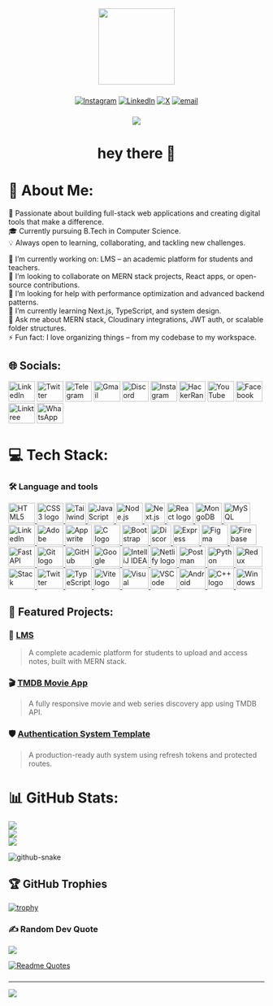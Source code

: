 <div align="center">
  <img height="150" src="https://media3.giphy.com/media/v1.Y2lkPTc5MGI3NjExb2NqaDJ6amd1a21kdnZubGYzamkwdTJ1Y3FsdTZzc2RsOXpjM3A4byZlcD12MV9pbnRlcm5hbF9naWZfYnlfaWQmY3Q9cw/xxwVSBPGOqDZcbG9Bh/giphy.gif"  />
</div>

###

<div align="center">

[![Instagram](https://img.shields.io/badge/Instagram-%23E4405F.svg?logo=Instagram&logoColor=white)](https://instagram.com/_abhi.kl ) [![LinkedIn](https://img.shields.io/badge/LinkedIn-%230077B5.svg?logo=linkedin&logoColor=white)](https://www.linkedin.com/in/abhishek-kalme-289a7430a) [![X](https://img.shields.io/badge/X-black.svg?logo=X&logoColor=white)](https://x.com/@Abhishek_kalme) [![email](https://img.shields.io/badge/Email-D14836?logo=gmail&logoColor=white)](mailto:abhishekkalme0@gmail.com) 

</div>

###

<div align="center">
  <img src="https://visitor-badge.laobi.icu/badge?page_id=a&125 "  />
</div>

###

<h1 align="center">hey there 👋</h1>

# 🔰 About Me:
🚀 Passionate about building full-stack web applications and creating digital tools that make a difference.<br>
🎓 Currently pursuing B.Tech in Computer Science.<br>
💡 Always open to learning, collaborating, and tackling new challenges.

🔭 I’m currently working on: LMS – an academic platform for students and teachers.<br>
👯 I’m looking to collaborate on MERN stack projects, React apps, or open-source contributions.<br>
🤝 I’m looking for help with performance optimization and advanced backend patterns.<br>
🌱 I’m currently learning Next.js, TypeScript, and system design.<br>
💬 Ask me about MERN stack, Cloudinary integrations, JWT auth, or scalable folder structures.<br>
⚡ Fun fact: I love organizing things – from my codebase to my workspace.

## 🌐 Socials:

<div align="left">
  <a href="https://www.linkedin.com/in/abhishek-kalme-289a7430a/" target="_blank"><img src="https://raw.githubusercontent.com/maurodesouza/profile-readme-generator/master/src/assets/icons/social/linkedin/default.svg" width="52" height="40" alt="LinkedIn" /></a>
  <a href="https://x.com/@Abhishek_kalme" target="_blank"><img src="https://raw.githubusercontent.com/maurodesouza/profile-readme-generator/master/src/assets/icons/social/twitter/default.svg" width="52" height="40" alt="Twitter" /></a>
   <a href="https://t.me/ur_abd" target="_blank"><img src="https://raw.githubusercontent.com/maurodesouza/profile-readme-generator/master/src/assets/icons/social/telegram/default.svg" width="52" height="40" alt="Telegram" /></a>
   <a href="mailto:abhishekkalme0@gmail.com" target="_blank"><img src="https://raw.githubusercontent.com/maurodesouza/profile-readme-generator/master/src/assets/icons/social/gmail/default.svg" width="52" height="40" alt="Gmail" /></a>
  <a href="https://discordapp.com/users/YOUR_ID" target="_blank"><img src="https://raw.githubusercontent.com/maurodesouza/profile-readme-generator/master/src/assets/icons/social/discord/default.svg" width="52" height="40" alt="Discord" /></a>
    <a href="https://instagram.com/_abhi.kl " target="_blank"><img src="https://raw.githubusercontent.com/maurodesouza/profile-readme-generator/master/src/assets/icons/social/instagram/default.svg" width="52" height="40" alt="Instagram" /></a>
    <a href="https://www.hackerrank.com/abhishekkalme0" target="_blank"><img src="https://raw.githubusercontent.com/maurodesouza/profile-readme-generator/master/src/assets/icons/social/hackerrank/default.svg" width="52" height="40" alt="HackerRank" /></a>
  <a href="https://youtube.com/@YOUR_CHANNEL" target="_blank"><img src="https://raw.githubusercontent.com/maurodesouza/profile-readme-generator/master/src/assets/icons/social/youtube/default.svg" width="52" height="40" alt="YouTube" /></a>
  <a href="https://facebook.com/YOUR_USERNAME" target="_blank"><img src="https://raw.githubusercontent.com/maurodesouza/profile-readme-generator/master/src/assets/icons/social/facebook/default.svg" width="52" height="40" alt="Facebook" /></a>
 <a href="https://linktr.ee/YOUR_USERNAME" target="_blank"><img src="https://raw.githubusercontent.com/maurodesouza/profile-readme-generator/master/src/assets/icons/social/linktree/default.svg" width="52" height="40" alt="Linktree" /></a>
 <a href="https://wa.me/YOUR_PHONE_NUMBER" target="_blank"><img src="https://raw.githubusercontent.com/maurodesouza/profile-readme-generator/master/src/assets/icons/social/whatsapp/default.svg" width="52" height="40" alt="WhatsApp" /></a>
</div>


# 💻 Tech Stack:
<h3 align="left">🛠 Language and tools</h3>

<div align="left">
  <a href="https://developer.mozilla.org/en-US/docs/Web/HTML" target="_blank" rel="noreferrer">
    <img src="https://skillicons.dev/icons?i=html" height="40" width="52"  alt="HTML5 logo" />
  </a>

  <a href="https://developer.mozilla.org/en-US/docs/Web/CSS" target="_blank" >
    <img src="https://skillicons.dev/icons?i=css" height="40" width="52" alt="CSS3 logo" />
  </a>
  <a href="https://tailwindcss.com/" target="_blank" rel="noreferrer">
    <img src="https://skillicons.dev/icons?i=tailwind" height="40 width="52"" alt="Tailwind CSS logo" />
  </a>
  <a href="https://developer.mozilla.org/en-US/docs/Web/JavaScript" target="_blank" rel="noreferrer">
    <img src="https://skillicons.dev/icons?i=js" height="40" width="52" alt="JavaScript logo" />
  </a>
  <a href="https://nodejs.org/" target="_blank" rel="noreferrer">
    <img src="https://skillicons.dev/icons?i=nodejs" height="40" width="52" alt="Node.js logo" />
  </a>
  <a href="https://nextjs.org/" target="_blank" rel="noreferrer">
    <img src="https://skillicons.dev/icons?i=nextjs" height="40" alt="Next.js logo" />
  </a>
  <a href="https://react.dev/" target="_blank" rel="noreferrer">
    <img src="https://skillicons.dev/icons?i=react" height="40" width="52" alt="React logo" />
  </a>
  <a href="https://www.mongodb.com/" target="_blank" rel="noreferrer">
    <img src="https://skillicons.dev/icons?i=mongodb" height="40" width="52" alt="MongoDB logo" />
  </a>
  <a href="https://www.mysql.com/" target="_blank" rel="noreferrer">
    <img src="https://skillicons.dev/icons?i=mysql" height="40"  width="52" alt="MySQL logo" />
  </a>
  <a href="https://www.linkedin.com/" target="_blank" rel="noreferrer">
    <img src="https://skillicons.dev/icons?i=linkedin" height="40" width="52" alt="LinkedIn logo" />
  </a>
  <a href="https://www.adobe.com/products/photoshop.html" target="_blank" rel="noreferrer">
    <img src="https://skillicons.dev/icons?i=ps" height="40" width="52" alt="Adobe Photoshop logo" />
  </a>
  <a href="https://appwrite.io/" target="_blank" rel="noreferrer">
    <img src="https://cdn.jsdelivr.net/gh/devicons/devicon/icons/appwrite/appwrite-original.svg" height="40" width="52" alt="Appwrite logo" />
  </a>
  <a href="https://en.cppreference.com/w/c" target="_blank" rel="noreferrer">
    <img src="https://skillicons.dev/icons?i=c" height="40" width="52" alt="C logo" />
  </a>
  <a href="https://getbootstrap.com/" target="_blank" rel="noreferrer">
    <img src="https://skillicons.dev/icons?i=bootstrap" height="40" width="52" alt="Bootstrap logo" />
  </a>
  <a href="https://discord.com/" target="_blank" rel="noreferrer">
    <img src="https://skillicons.dev/icons?i=discord" height="40" alt="Discord logo" />
  </a>
  <a href="https://expressjs.com/" target="_blank" rel="noreferrer">
    <img src="https://skillicons.dev/icons?i=express" height="40" width="52" alt="Express logo" />
  </a>
  <a href="https://figma.com/" target="_blank" rel="noreferrer">
    <img src="https://skillicons.dev/icons?i=figma" height="40" width="52" alt="Figma logo" />
  </a>
  <a href="https://firebase.google.com/" target="_blank" rel="noreferrer">
    <img src="https://skillicons.dev/icons?i=firebase" height="40" width="52" alt="Firebase logo" />
  </a>
  <a href="https://fastapi.tiangolo.com/" target="_blank" rel="noreferrer">
    <img src="https://skillicons.dev/icons?i=fastapi" height="40" width="52" alt="FastAPI logo" />
  </a>
  <a href="https://git-scm.com/" target="_blank" rel="noreferrer">
    <img src="https://skillicons.dev/icons?i=git" height="40" width="52" alt="Git logo" />
  </a>
  <a href="https://github.com/" target="_blank" rel="noreferrer">
    <img src="https://skillicons.dev/icons?i=github" height="40" width="52" alt="GitHub logo" />
  </a>
  <a href="https://cloud.google.com/" target="_blank" rel="noreferrer">
    <img src="https://skillicons.dev/icons?i=gcp" height="40" width="52" alt="Google Cloud logo" />
  </a>
  <a href="https://www.jetbrains.com/idea/" target="_blank" rel="noreferrer">
    <img src="https://skillicons.dev/icons?i=idea" height="40" width="52" alt="IntelliJ IDEA logo" />
  </a>
  <a href="https://www.netlify.com/" target="_blank" rel="noreferrer">
    <img src="https://skillicons.dev/icons?i=netlify" height="40" width="52" alt="Netlify logo" />
  </a>
  <a href="https://www.postman.com/" target="_blank" rel="noreferrer">
    <img src="https://skillicons.dev/icons?i=postman" height="40" width="52" alt="Postman logo" />
  </a>
  <a href="https://www.python.org/" target="_blank" rel="noreferrer">
    <img src="https://skillicons.dev/icons?i=py" height="40" width="52" alt="Python logo" />
  </a>
  <a href="https://redux.js.org/" target="_blank" rel="noreferrer">
    <img src="https://skillicons.dev/icons?i=redux" height="40" width="52" alt="Redux logo" />
  </a>
  <a href="https://stackoverflow.com/" target="_blank" rel="noreferrer">
    <img src="https://skillicons.dev/icons?i=stackoverflow" height="40" width="52" alt="Stack Overflow logo" />
  </a>
  <a href="https://twitter.com/" target="_blank" rel="noreferrer">
    <img src="https://skillicons.dev/icons?i=twitter" height="40" width="52" alt="Twitter logo" />
  </a>
  <a href="https://www.typescriptlang.org/" target="_blank" rel="noreferrer">
    <img src="https://skillicons.dev/icons?i=ts" height="40" width="52" alt="TypeScript logo" />
  </a>
  <a href="https://vitejs.dev/" target="_blank" rel="noreferrer">
    <img src="https://skillicons.dev/icons?i=vite" height="40" width="52" alt="Vite logo" />
  </a>
  <a href="https://visualstudio.microsoft.com/" target="_blank" rel="noreferrer">
    <img src="https://skillicons.dev/icons?i=visualstudio" height="40" width="52" alt="Visual Studio logo" />
  </a>
  <a href="https://code.visualstudio.com/" target="_blank" rel="noreferrer">
    <img src="https://skillicons.dev/icons?i=vscode" height="40" width="52" alt="VSCode logo" />
  </a>
  <a href="https://developer.android.com/" target="_blank" rel="noreferrer">
    <img src="https://cdn.jsdelivr.net/gh/devicons/devicon/icons/android/android-original.svg" height="40" width="52" alt="Android logo" />
  </a>
  <a href="https://isocpp.org/" target="_blank" rel="noreferrer">
    <img src="https://cdn.jsdelivr.net/gh/devicons/devicon/icons/cplusplus/cplusplus-original.svg" height="40" width="52" alt="C++ logo" />
  </a>
  <a href="https://www.microsoft.com/en-us/windows" target="_blank" rel="noreferrer">
    <img src="https://cdn.jsdelivr.net/gh/devicons/devicon/icons/windows8/windows8-original.svg" height="40" width="52" alt="Windows logo" />
  </a>
</div>

## 🚀 Featured Projects:

### 📘 [LMS](https://github.com/abhishekkalme/jit-learning-system)
> A complete academic platform for students to upload and access notes, built with MERN stack.

### 🎬 [TMDB Movie App](https://github.com/abhishekkalme/React.js-MovieApp-and-TMDB-API)
> A fully responsive movie and web series discovery app using TMDB API.

### 🛡️ [Authentication System Template](https://github.com/abhishekkalme/secure-auth-template)
> A production-ready auth system using refresh tokens and protected routes.

# 📊 GitHub Stats:
![](https://github-readme-stats.vercel.app/api?username=abhishekkalme&theme=highcontrast&hide_border=false&include_all_commits=true&count_private=true)<br/>
![](https://nirzak-streak-stats.vercel.app/?user=abhishekkalme&theme=highcontrast&hide_border=false)<br/>
![](https://github-readme-stats.vercel.app/api/top-langs/?username=abhishekkalme&theme=highcontrast&hide_border=false&include_all_commits=true&count_private=true&layout=compact)

<picture>
  <source media="(prefers-color-scheme: dark)" srcset="https://raw.githubusercontent.com/tobiasmeyhoefer/tobiasmeyhoefer/output/github-snake-dark.svg" />
  <source media="(prefers-color-scheme: light)" srcset="https://raw.githubusercontent.com/tobiasmeyhoefer/tobiasmeyhoefer/output/github-snake.svg" />
  <img alt="github-snake" src="https://raw.githubusercontent.com/tobiasmeyhoefer/tobiasmeyhoefer/output/github-snake.svg" />
</picture>


## 🏆 GitHub Trophies
[![trophy](https://github-profile-trophy.vercel.app/?username=abhishekkalme&theme=onedark)](https://github.com/ryo-ma/github-profile-trophy)

### ✍️ Random Dev Quote
![](https://quotes-github-readme.vercel.app/api?type=horizontal&theme=radical)

[![Readme Quotes](https://quotes-github-readme.vercel.app/api?type=horizontal&theme=dark)](https://github.com/piyushsuthar/github-readme-quotes)


###

---
[![](https://visitcount.itsvg.in/api?id=abhishekkalme&icon=4&color=0)](https://visitcount.itsvg.in)

<!-- Proudly created with GPRM ( https://gprm.itsvg.in ) -->


